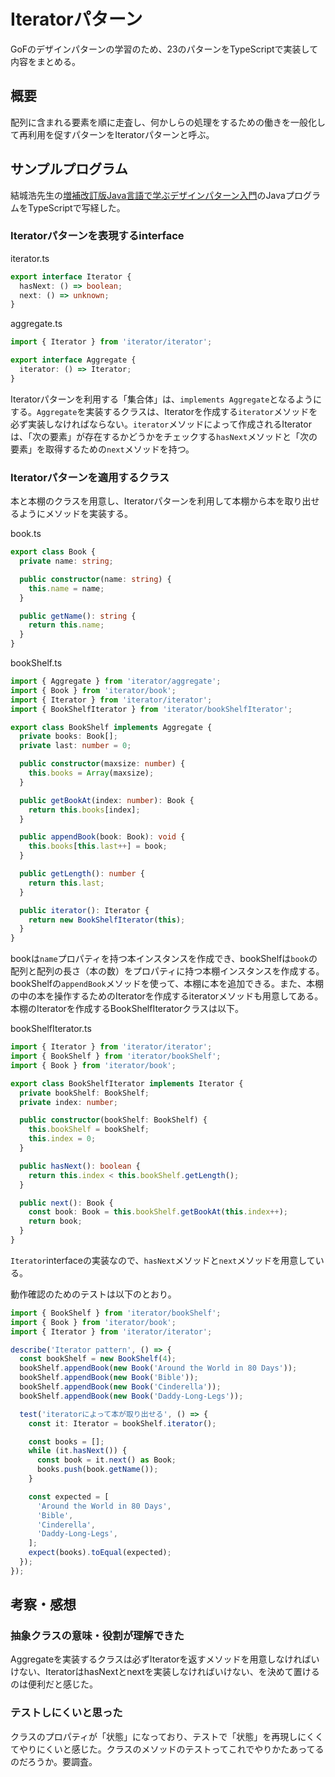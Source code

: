 # Iteratorパターン

GoFのデザインパターンの学習のため、23のパターンをTypeScriptで実装して内容をまとめる。

## 概要

配列に含まれる要素を順に走査し、何かしらの処理をするための働きを一般化して再利用を促すパターンをIteratorパターンと呼ぶ。

## サンプルプログラム

結城浩先生の[増補改訂版Java言語で学ぶデザインパターン入門](https://www.amazon.co.jp/%E5%A2%97%E8%A3%9C%E6%94%B9%E8%A8%82%E7%89%88Java%E8%A8%80%E8%AA%9E%E3%81%A7%E5%AD%A6%E3%81%B6%E3%83%87%E3%82%B6%E3%82%A4%E3%83%B3%E3%83%91%E3%82%BF%E3%83%BC%E3%83%B3%E5%85%A5%E9%96%80-%E7%B5%90%E5%9F%8E-%E6%B5%A9/dp/4797327030)のJavaプログラムをTypeScriptで写経した。

### Iteratorパターンを表現するinterface

iterator.ts

```typescript
export interface Iterator {
  hasNext: () => boolean;
  next: () => unknown;
}
```

aggregate.ts

```typescript
import { Iterator } from 'iterator/iterator';

export interface Aggregate {
  iterator: () => Iterator;
}

```

Iteratorパターンを利用する「集合体」は、`implements Aggregate`となるようにする。`Aggregate`を実装するクラスは、Iteratorを作成する`iterator`メソッドを必ず実装しなければならない。`iterator`メソッドによって作成されるIteratorは、「次の要素」が存在するかどうかをチェックする`hasNext`メソッドと「次の要素」を取得するための`next`メソッドを持つ。

### Iteratorパターンを適用するクラス

本と本棚のクラスを用意し、Iteratorパターンを利用して本棚から本を取り出せるようにメソッドを実装する。

book.ts

```typescript
export class Book {
  private name: string;

  public constructor(name: string) {
    this.name = name;
  }

  public getName(): string {
    return this.name;
  }
}
```

bookShelf.ts

```typescript
import { Aggregate } from 'iterator/aggregate';
import { Book } from 'iterator/book';
import { Iterator } from 'iterator/iterator';
import { BookShelfIterator } from 'iterator/bookShelfIterator';

export class BookShelf implements Aggregate {
  private books: Book[];
  private last: number = 0;

  public constructor(maxsize: number) {
    this.books = Array(maxsize);
  }

  public getBookAt(index: number): Book {
    return this.books[index];
  }

  public appendBook(book: Book): void {
    this.books[this.last++] = book;
  }

  public getLength(): number {
    return this.last;
  }

  public iterator(): Iterator {
    return new BookShelfIterator(this);
  }
}
```

bookは`name`プロパティを持つ本インスタンスを作成でき、bookShelfは`book`の配列と配列の長さ（本の数）をプロパティに持つ本棚インスタンスを作成する。bookShelfの`appendBook`メソッドを使って、本棚に本を追加できる。また、本棚の中の本を操作するためのIteratorを作成するiteratorメソッドも用意してある。本棚のIteratorを作成するBookShelfIteratorクラスは以下。

bookShelfIterator.ts

```typescript
import { Iterator } from 'iterator/iterator';
import { BookShelf } from 'iterator/bookShelf';
import { Book } from 'iterator/book';

export class BookShelfIterator implements Iterator {
  private bookShelf: BookShelf;
  private index: number;

  public constructor(bookShelf: BookShelf) {
    this.bookShelf = bookShelf;
    this.index = 0;
  }

  public hasNext(): boolean {
    return this.index < this.bookShelf.getLength();
  }

  public next(): Book {
    const book: Book = this.bookShelf.getBookAt(this.index++);
    return book;
  }
}
```

`Iterator`interfaceの実装なので、`hasNext`メソッドと`next`メソッドを用意している。

動作確認のためのテストは以下のとおり。

```typescript
import { BookShelf } from 'iterator/bookShelf';
import { Book } from 'iterator/book';
import { Iterator } from 'iterator/iterator';

describe('Iterator pattern', () => {
  const bookShelf = new BookShelf(4);
  bookShelf.appendBook(new Book('Around the World in 80 Days'));
  bookShelf.appendBook(new Book('Bible'));
  bookShelf.appendBook(new Book('Cinderella'));
  bookShelf.appendBook(new Book('Daddy-Long-Legs'));

  test('iteratorによって本が取り出せる', () => {
    const it: Iterator = bookShelf.iterator();

    const books = [];
    while (it.hasNext()) {
      const book = it.next() as Book;
      books.push(book.getName());
    }

    const expected = [
      'Around the World in 80 Days',
      'Bible',
      'Cinderella',
      'Daddy-Long-Legs',
    ];
    expect(books).toEqual(expected);
  });
});

```

## 考察・感想

### 抽象クラスの意味・役割が理解できた

Aggregateを実装するクラスは必ずIteratorを返すメソッドを用意しなければいけない、IteratorはhasNextとnextを実装しなければいけない、を決めて置けるのは便利だと感じた。

### テストしにくいと思った

クラスのプロパティが「状態」になっており、テストで「状態」を再現しにくくてやりにくいと感じた。クラスのメソッドのテストってこれでやりかたあってるのだろうか。要調査。
